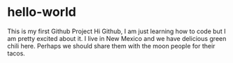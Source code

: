 # hello-world
This is my first Github Project
Hi Github, I am just learning how to code but I am pretty excited about it.  I live in New Mexico and we have delicious green chili here.  Perhaps we should share them with the moon people for their tacos.
